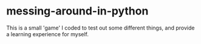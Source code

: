 # messing-around-in-python
This is a small 'game' I coded to test out some different things, and provide a learning experience for myself.
